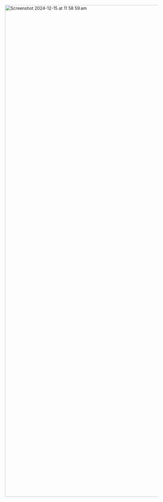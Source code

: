 <img width="1624" alt="Screenshot 2024-12-15 at 11 58 59 am" src="https://github.com/user-attachments/assets/1d22fe86-4840-4a4e-80d4-9331bb6927ce" />
